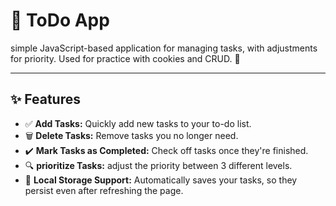 # 📝 ToDo App

simple JavaScript-based application for managing tasks, with adjustments for priority. Used for practice with cookies and CRUD. 🎯

---

## ✨ Features

- ✅ **Add Tasks:** Quickly add new tasks to your to-do list.  
- 🗑️ **Delete Tasks:** Remove tasks you no longer need.  
- ✔️ **Mark Tasks as Completed:** Check off tasks once they're finished.  
- 🔍 **prioritize Tasks:** adjust the priority between 3 different levels.  
- 💾 **Local Storage Support:** Automatically saves your tasks, so they persist even after refreshing the page.  
